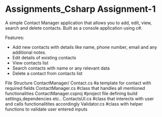 # Assignments_Csharp Assignment-1
A simple Contact Manager application that allows you to add, edit, view, search and delete contacts. 
Built as a console application using c#.

Features:
 - Add new contacts with details like name, phone number, email and any additional notes.
 - Edit details of existing contacts
 - View contacts list
 - Search contacts with name or any relevant data
 - Delete a contact from contacts list

 File Structure
  ContactManager/
     Contact.cs                 #a template for contact with required fields
     ContactManager.cs          #class that handles all mentioned functionalities
     ContactManager.csproj      #project file defining build settings,dependencies etc..
     ContactsUI.cs              #class that interects with user and calls functionalitites accordingly
     Validator.cs               #class with helper functions to validate user entered inputs
       
